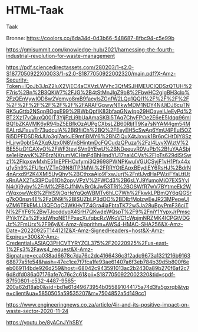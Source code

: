 # HTML-Taak

Taak

Bronne:
https://coolors.co/6da34d-0d3b66-548687-8fbc94-c5e99b

https://gmisummit.com/knowledge-hub/2021/harnessing-the-fourth-industrial-revolution-for-waste-management

https://pdf.sciencedirectassets.com/280203/1-s2.0-S1877050922X00033/1-s2.0-S1877050922002320/main.pdf?X-Amz-Security-Token=IQoJb3JpZ2luX2VjEC4aCXVzLWVhc3QtMSJHMEUCIQDSzQTUH%2F7ris%2Bn%2B3QKW7%2FJG%2B4tStMnJlgZ9b8%2FbwHC2gIgBH3clp%2FzQEnVywIOD8w2Vemyo8mB9faeyIsZGnfW2LQq1QQI1%2F%2F%2F%2F%2F%2F%2F%2F%2F%2F%2FARAFGgwwNTkwMDM1NDY4NjUiDJ6cuTNRK5uGttb2NSqpBOgxE99%2BWbQpflK83bfaqGNwIpp29HOayeIIJeEyPd%2BT2Xz17vQiuxQ00IT3YijFzLi9bUaAmaSKBl5TAq7ChyFPOe2E6eE5Idqq96mlBQ1bZKAVMK6yR94bZ5EBfkOzAUPgCXbsLZB60RIjfT9Ka7sNYAM4gm54MEALrdJ1suyTr73udculA%2Bj9fiiCh%2BQ%2FEeyEH5cSwAq6YmU4PEuI5OZRi5DPFDSDRdJUo3gi7arkJE9mfiBMY6%2BNZiQuX4tJxvuk1Br6pCHtDjY8SzHLjrw0obt5A2Xq9Jzx0N8VnSHintmDcFQCudzQPuza%2Fzl4LyvXWztV%2BE55jzD1CAXyO%2FWF3tevjSVn9YEwU%2BNDeeuvR0VuPb%2BfuYAASbjse1eHzwvK%2F6rzNXrumMCHmPdBhHmdYU17nai4CVs%2FlpTs629dlStSwz1%2FIqxswMxhE51nEPFHCufymi3Q9698PWNPKwulVGUCSyjF1vH1Pfx44xu1y5h9%2FU1crVZTnC9N8lTP3MWi%2FRRYOtEApxBEydIEY6RsHJ%2BdrN4nArxd9f2K4XMl5UyQhv%2BCthxaAjo9FxwJurj%2FntlJvdHaPWziFYaLttUtxRnAAX2Ts33PCu61Oh2opyVPzV%2FWCd3%2B6sLYJ9YumoMiO7EX5YylN4rXj9yby%2FrM%2FBCJfNMvBrGkJw53TRj%2BOSWfR7wV7BYtmeEk2WrWgxowWc8%2FhlS9jOqHeYgQoWBMTv6hLC7Wh%2FkwkLPBmQY6qQGSrg7kO0nsn4E%2FzDN9l%2BISUZbLP3dOO%2BDIbfMolzwEeJR23MPepeUlvZM6TEkEMJJ3QEOqC3WKHyTZ4Gra4jaFbtaTK72w5Ja28uBpyPmF36ciTN%2FYF6%2BwTJccddyoX4SrH7QKwdeWQspT%2F9%2FniY1YypxJrPmscPYik1YZa%2FxidWhoNE1FPxecXufqbcRzWKoVC1cWpjmNRZMK4ICPGtVDGJz%2FmUrx%2F96y&X-Amz-Algorithm=AWS4-HMAC-SHA256&X-Amz-Date=20220925T144121Z&X-Amz-SignedHeaders=host&X-Amz-Expires=300&X-Amz-Credential=ASIAQ3PHCVTYRYZCL375%2F20220925%2Fus-east-1%2Fs3%2Faws4_request&X-Amz-Signature=eca038ad6678c7da76c2dc4166436c3f2adc9673a1321216b916368877a5fe54&hash=47ec1ce7f7fca1fe93ae61407a6f3eb784b39d5b800f6eeb069114bde926d259&host=68042c943591013ac2b2430a89b270f6af2c76d8dfd086a07176afe7c76c2c61&pii=S1877050922002320&tid=spdf-87f50801-c532-4487-9565-200a62d18ab0&sid=bd1e61d49673954b055891044175a74d3fa5gxrqb&type=client&ua=5850505a59535207&rr=7504852a5d149cc1

https://www.engineeringnews.co.za/article/4ir-and-its-positive-impact-on-waste-sector-2020-11-24

https://youtu.be/8yACnJYhSBY
